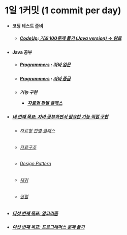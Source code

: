 # 1일 1커밋 (1 commit per day)
<ul>
  <li>
    <h4>
      코딩 테스트 준비
      </h4>
    <ul>
      <li>
        <h5>
          <a href ="https://codeup.kr/">CodeUp</a>:<a href="https://github.com/jysaa5/VioletCheese_Study/tree/master/CodeUp_basics100/src/com/violetCheese">
    기초 100문제 풀기 (Java version) → 완료
    </a> 
        </h5>
      </li>
    </ul>
  </li>
  <li>
    <h4>Java 공부</h4>
    <ul>
      <li>
    <h5> 
      <a href ="https://programmers.co.kr/">Programmers</a> : <a href="https://github.com/jysaa5/VioletCheese_Study/tree/master/Programmers_Java_Beginning/src">
    자바 입문
    </a> 
    </h5>
      </li>
      <li>
        <h5>
           <a href ="https://programmers.co.kr/">Programmers</a> :
    <a href="https://github.com/jysaa5/VioletCheese_Study/tree/master/Programmers_Java_Intermediate/src">
    자바 중급
      </h5>
    </a>
      </li>
       <li> 
        <h5>
          기능 구현
          <ul>
            <li>
          <a href="https://github.com/jysaa5/VioletCheese_Study/tree/master/FunctionLibrary/src/dataType_ex">자료형 판별 클래스
          </a>
            </li>
          </ul>
        </h5> 
      </li>
        </ul>
  </li>
  <li> 
    <h5>
      <a href="https://github.com/jysaa5/VioletCheese_Study/tree/master/FunctionLibrary/src">
    네 번째 목표: 자바 공부하면서 필요한 기능 직접 구현
    </a>
    </h5>
    <ul> 
      <li> 
        <h6>
          <a href="https://github.com/jysaa5/VioletCheese_Study/tree/master/FunctionLibrary/src/dataType_ex">자료형 판별 클래스
          </a>
        </h6> 
      </li>
      <li> 
        <h6>
          <a href="https://github.com/jysaa5/VioletCheese_Study/tree/master/DataStructure">
            자료구조
          </a>
        </h6> 
      </li>
      <li> 
        <h6>
          <a href="https://github.com/jysaa5/VioletCheese_Study/tree/master/FunctionLibrary/src/designPattern_ex">
            Design Pattern
          </a>
        </h6> 
      </li>
       <li> 
        <h6>
          <a href="https://github.com/jysaa5/VioletCheese_Study/tree/master/FunctionLibrary/src/recursiveFunction_ex">
            재귀
          </a>
        </h6> 
      </li>
      <li> 
        <h6>
          <a href="https://github.com/jysaa5/VioletCheese_Study/tree/master/FunctionLibrary/src/sort_ex">
            정렬
          </a>
        </h6> 
      </li>
    </ul> 
  </li>
     <li>
       <h5> 
         <a href="https://github.com/jysaa5/VioletCheese_Study/tree/master/Algorithm">다섯 번째 목표: 알고리즘
         </a>
       </h5> 
  </li>
  <li>
    <h5>
      <a href="https://github.com/jysaa5/VioletCheese_Study/tree/master/Programmers_Ex/src/com/violetCheese/programmers">
        여섯 번째 목표: 프로그래머스 문제 풀기 
      </a>
    </h5> 
  </li>
</ul>
